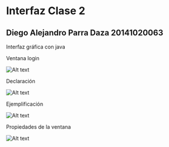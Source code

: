# Interfaz Clase 2
## Diego Alejandro Parra Daza 20141020063
Interfaz gráfica con java

Ventana login

![Alt text](actividad1.png?raw=true "Clse2/recursos/actividad1.png")


Declaración

![Alt text](actividad1b.png?raw=true "Clse2/recursos/declaracion.png")

Ejemplificación 

![Alt text](actividad1b.png?raw=true "Clse2/recursos/ejemplificacion.png")

Propiedades de la ventana

![Alt text](actividad1b.png?raw=true "Clse2/recursos/propiedades_ventana.png")


